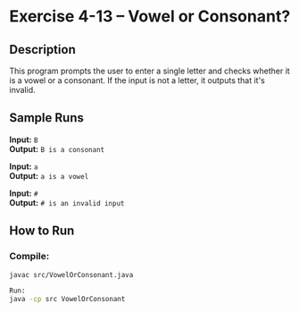 # Exercise 4-13 – Vowel or Consonant?

## Description

This program prompts the user to enter a single letter and checks whether it is a vowel or a consonant. If the input is not a letter, it outputs that it's invalid.

## Sample Runs

**Input:** `B`  
**Output:** `B is a consonant`

**Input:** `a`  
**Output:** `a is a vowel`

**Input:** `#`  
**Output:** `# is an invalid input`

## How to Run

### Compile:
```bash
javac src/VowelOrConsonant.java

Run:
java -cp src VowelOrConsonant